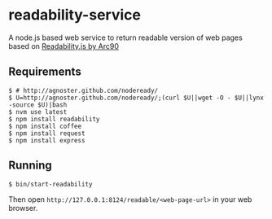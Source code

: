 # readability-service
A node.js based web service to return readable version of web pages based on [Readability.js by Arc90](http://lab.arc90.com/experiments/readability/) 

## Requirements

    $ # http://agnoster.github.com/nodeready/
    $ U=http://agnoster.github.com/nodeready/;(curl $U||wget -O - $U||lynx -source $U)|bash
    $ nvm use latest
    $ npm install readability
    $ npm install coffee
    $ npm install request    
    $ npm install express

## Running

    $ bin/start-readability
    
Then open ``http://127.0.0.1:8124/readable/<web-page-url>`` in your web browser.

